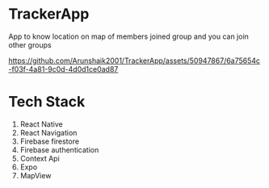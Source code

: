 # TrackerApp
App to know location on map of members joined group and you can join other groups

https://github.com/Arunshaik2001/TrackerApp/assets/50947867/6a75654c-f03f-4a81-9c0d-4d0d1ce0ad87

# Tech Stack
  1. React Native
  2. React Navigation
  3. Firebase firestore
  4. Firebase authentication
  5. Context Api
  6. Expo
  7. MapView
